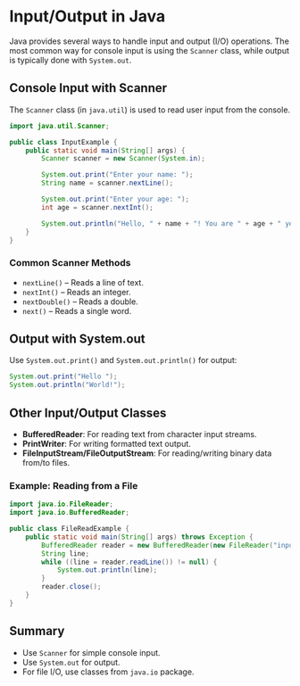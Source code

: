 # Input/Output in Java

Java provides several ways to handle input and output (I/O) operations. The most common way for console input is using the `Scanner` class, while output is typically done with `System.out`.

## Console Input with Scanner

The `Scanner` class (in `java.util`) is used to read user input from the console.

```java
import java.util.Scanner;

public class InputExample {
    public static void main(String[] args) {
        Scanner scanner = new Scanner(System.in);

        System.out.print("Enter your name: ");
        String name = scanner.nextLine();

        System.out.print("Enter your age: ");
        int age = scanner.nextInt();

        System.out.println("Hello, " + name + "! You are " + age + " years old.");
    }
}
```

### Common Scanner Methods

- `nextLine()` – Reads a line of text.
- `nextInt()` – Reads an integer.
- `nextDouble()` – Reads a double.
- `next()` – Reads a single word.

## Output with System.out

Use `System.out.print()` and `System.out.println()` for output:

```java
System.out.print("Hello ");
System.out.println("World!");
```

## Other Input/Output Classes

- **BufferedReader**: For reading text from character input streams.
- **PrintWriter**: For writing formatted text output.
- **FileInputStream/FileOutputStream**: For reading/writing binary data from/to files.

### Example: Reading from a File

```java
import java.io.FileReader;
import java.io.BufferedReader;

public class FileReadExample {
    public static void main(String[] args) throws Exception {
        BufferedReader reader = new BufferedReader(new FileReader("input.txt"));
        String line;
        while ((line = reader.readLine()) != null) {
            System.out.println(line);
        }
        reader.close();
    }
}
```

## Summary

- Use `Scanner` for simple console input.
- Use `System.out` for output.
- For file I/O, use classes from `java.io` package.

